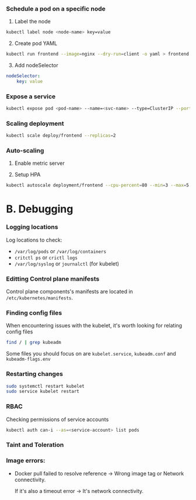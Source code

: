 ### Schedule a pod on a specific node
1. Label the node
```bash
kubectl label node <node-name> key=value
```
2. Create pod YAML
```bash
kubectl run frontend --image=nginx --dry-run=client -o yaml > frontend.yaml
```
3. Add nodeSelector
```yaml
nodeSelector:
    key: value
```

### Expose a service
```bash
kubectl expose pod <pod-name> --name=<svc-name> --type=ClusterIP --port=80 --target-port=80
```

### Scaling deployment
```bash
kubectl scale deploy/frontend --replicas=2
```

### Auto-scaling
1. Enable metric server

2. Setup HPA
```bash
kubectl autoscale deployment/frontend --cpu-percent=80 --min=3 --max=5
```

B. Debugging
====

### Logging locations
Log locations to check:
+ `/var/log/pods` or `/var/log/containers`
+ `critctl ps` or `crictl logs`
+ `/var/log/syslog` or `journalctl` (for kubelet)

### Editting Control plane manifests
Control plane components's manifests are located in `/etc/kubernetes/manifests`.

### Finding config files
When encountering issues with the kubelet, it's worth looking for relating config files
```bash
find / | grep kubeadm
```
Some files you should focus on are `kubelet.service`, `kubeadm.conf` and `kubeadm-flags.env`

### Restarting changes
```bash
sudo systemctl restart kubelet
sudo service kubelet restart
```

### RBAC
Checking permissions of service accounts
```bash
kubectl auth can-i --as=<service-account> list pods
```

### Taint and Toleration


### Image errors:
+   Docker pull failed to resolve reference -> Wrong image tag or Network connectivity.

    If it's also a timeout error -> It's network connectivity.